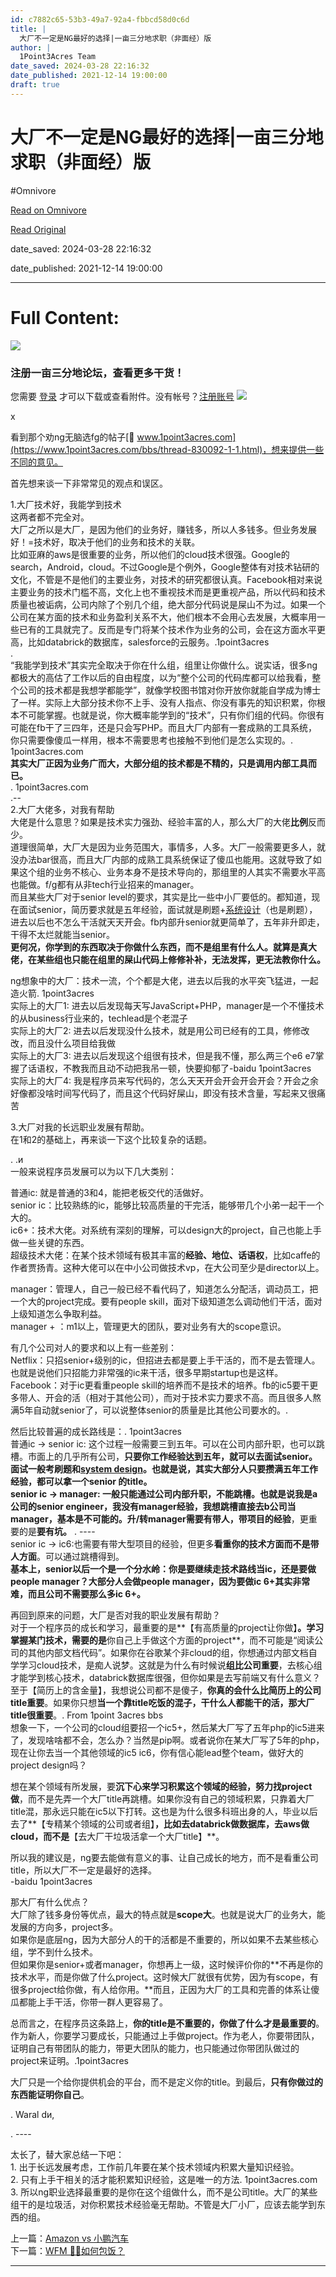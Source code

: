```yaml
---
id: c7882c65-53b3-49a7-92a4-fbbcd58d0c6d
title: |
  大厂不一定是NG最好的选择|一亩三分地求职（非面经）版
author: |
  1Point3Acres Team
date_saved: 2024-03-28 22:16:32
date_published: 2021-12-14 19:00:00
draft: true
---
```


# 大厂不一定是NG最好的选择|一亩三分地求职（非面经）版
#Omnivore

[Read on Omnivore](https://omnivore.app/me/ng-18e87fe9608)

[Read Original](https://www.1point3acres.com/bbs/thread-830551-1-1.html)

date_saved: 2024-03-28 22:16:32

date_published: 2021-12-14 19:00:00

--- 

# Full Content: 

![](https://proxy-prod.omnivore-image-cache.app/0x0,sEk0aNCfNg0t1_E5YHsIX8FCVhiF_-ptWw2S_tLmpICk/https://oss.1p3a.com/tag/202207/17/21357quf4c9lk1a5s5ewc.png!d) 

### **注册一亩三分地论坛，查看更多干货！**

您需要 [登录](https://www.1point3acres.com/bbs/member.php?mod=logging&action=login) 才可以下载或查看附件。没有帐号？[注册账号](https://www.1point3acres.com/bbs/member.php?mod=xregister "注册帐号") [![](https://proxy-prod.omnivore-image-cache.app/0x0,sMtIMG7-fUIUqXTBxEYoYdhTBeeO1qc6mRtBdnPnIaBk/https://www.1point3acres.com/bbs/source/plugin/wq_login/static/images/wechat_login.png)](https://auth.1point3acres.com/link/wechat) 

x 

看到那个劝ng无脑选fg的帖子[🔗 www.1point3acres.com](https://www.1point3acres.com/bbs/thread-830092-1-1.html)，想来提供一些不同的意见。  
  
首先想来谈一下非常常见的观点和误区。

  
1.大厂技术好，我能学到技术  
这两者都不完全对。  
大厂之所以是大厂，是因为他们的业务好，赚钱多，所以人多钱多。但业务发展好！=技术好，取决于他们的业务和技术的关联。  
比如亚麻的aws是很重要的业务，所以他们的cloud技术很强。Google的search，Android，cloud。不过Google是个例外，Google整体有对技术钻研的文化，不管是不是他们的主要业务，对技术的研究都很认真。Facebook相对来说主要业务的技术门槛不高，文化上也不重视技术而是更重视产品，所以代码和技术质量也被诟病，公司内除了个别几个组，绝大部分代码说是屎山不为过。如果一个公司在某方面的技术和业务盈利关系不大，他们根本不会用心去发展，大概率用一些已有的工具就完了。反而是专门将某个技术作为业务的公司，会在这方面水平更高，比如databrick的数据库，salesforce的云服务。.1point3acres  
.   
“我能学到技术”其实完全取决于你在什么组，组里让你做什么。说实话，很多ng都极大的高估了工作以后的自由程度，以为“整个公司的代码库都可以给我看，整个公司的技术都是我想学都能学”，就像学校图书馆对你开放你就能自学成为博士了一样。实际上大部分技术你不上手、没有人指点、你没有事先的知识积累，你根本不可能掌握。也就是说，你大概率能学到的“技术”，只有你们组的代码。你很有可能在fb干了三四年，还是只会写PHP。而且大厂内部有一套成熟的工具系统，你只需要像傻瓜一样用，根本不需要思考也接触不到他们是怎么实现的。. 1point3acres.com   
**其实大厂正因为业务广而大，大部分组的技术都是不精的，只是调用内部工具而已。**  
. 1point3acres.com   
.--  
2.大厂大佬多，对我有帮助  
大佬是什么意思？如果是技术实力强劲、经验丰富的人，那么大厂的大佬**比例**反而少。  
道理很简单，大厂大是因为业务范围大，事情多，人多。大厂一般需要更多人，就没办法bar很高，而且大厂内部的成熟工具系统保证了傻瓜也能用。这就导致了如果这个组的业务不核心、业务本身不是技术导向的，那组里的人其实不需要水平高也能做。f/g都有从非tech行业招来的manager。  
而且某些大厂对于senior level的要求，其实是比一些中小厂要低的。都知道，现在面试senior，简历要求就是五年经验，面试就是刷题+[系统设计](https://link.1point3acres.com/?url=https%3A%2F%2Fbytebytego.com)（也是刷题），进去以后也不怎么干活就天天开会。fb内部升senior就更简单了，五年非升即走，干得不太烂就能当senior。  
**更何况，你学到的东西取决于你做什么东西，而不是组里有什么人。就算是真大佬，在某些组也只能在组里的屎山代码上修修补补，无法发挥，更无法教你什么。**  

ng想象中的大厂：技术一流，个个都是大佬，进去以后我的水平突飞猛进，一起造火箭. 1point3acres  
实际上的大厂1: 进去以后发现每天写JavaScript+PHP，manager是一个不懂技术的从business行业来的，techlead是个老混子  
实际上的大厂2: 进去以后发现没什么技术，就是用公司已经有的工具，修修改改，而且没什么项目给我做  
实际上的大厂3: 进去以后发现这个组很有技术，但是我不懂，那么两三个e6 e7掌握了话语权，不教我而且动不动把我吊一顿，快要抑郁了\-baidu 1point3acres  
实际上的大厂4: 我是程序员来写代码的，怎么天天开会开会开会开会？开会之余好像都没啥时间写代码了，而且这个代码好屎山，即没有技术含量，写起来又很痛苦  
  
3.大厂对我的长远职业发展有帮助。  
在1和2的基础上，再来谈一下这个比较复杂的话题。

  
. .и  
一般来说程序员发展可以为以下几大类别：  
  
普通ic: 就是普通的3和4，能把老板交代的活做好。  
senior ic：比较熟练的ic，能够比较高质量的干完活，能够带几个小弟一起干一个大的。  
ic6+：技术大佬。对系统有深刻的理解，可以design大的project，自己也能上手做一些关键的东西。  
超级技术大佬：在某个技术领域有极其丰富的**经验、地位、话语权**，比如caffe的作者贾扬青。这种大佬可以在中小公司做技术vp，在大公司至少是director以上。

manager：管理人，自己一般已经不看代码了，知道怎么分配活，调动员工，把一个大的project完成。要有people skill，面对下级知道怎么调动他们干活，面对上级知道怎么争取利益。  
manager + ：m1以上，管理更大的团队，要对业务有大的scope意识。  
  
有几个公司对人的要求和以上有一些差别：  
Netflix：只招senior+级别的ic，但招进去都是要上手干活的，而不是去管理人。也就是说他们只招能力非常强的ic来干活，很多早期startup也是这样。  
Facebook：对于ic更看重people skill的培养而不是技术的培养。fb的ic5要干更多带人、开会的活（相对于其他公司），而对于技术实力要求不高。而且很多人熬满5年自动就senior了，可以说整体senior的质量是比其他公司要水的。.   
  
  
然后比较普遍的成长路线是：. 1point3acres  
普通ic -> senior ic: 这个过程一般需要三到五年。可以在公司内部升职，也可以跳槽。市面上的几乎所有公司，**只要你工作经验达到五年，就可以去面试senior。面试一般考刷题和[system design](https://link.1point3acres.com/?url=https%3A%2F%2Fbytebytego.com)。**也就是说，**其实大部分人只要攒满五年工作经验，都可以拿一个senior 的title。**  
senior ic -> manager: 一般只能通过公司内部升职，不能跳槽。也就是说我是a公司的senior engineer，我没有manager经验，我想跳槽直接去b公司当manager，基本是不可能的。升/转manager需要有**带人，带项目的经验**，更重要的是**要有坑。** 
. ----  
senior ic -> ic6:也需要有带大型项目的经验，但更多**看重你的技术方面而不是带人方面**。可以通过跳槽得到。  
**基本上，senior以后一个是一个分水岭：你是要继续走技术路线当ic，还是要做people manager？大部分人会做people manager，因为要做ic 6+其实非常难，而且公司不需要那么多ic 6+。**  

再回到原来的问题，大厂是否对我的职业发展有帮助？  
对于一个程序员的成长和学习，最重要的是**【有高质量的project让你做】**。学习掌握某门技术，需要的是**你自己上手做这个方面的project**，而不可能是“阅读公司的其他内部文档代码”。如果你在谷歌某个非cloud的组，你想通过内部文档自学学习cloud技术，是痴人说梦。这就是为什么有时候说**组比公司重要**，去核心组才能学到核心技术，databrick数据库很强，但你如果是去写前端又有什么意义？  
至于【简历上的含金量】，我想说公司都不是傻子，**你真的会什么比简历上的公司title重要**。如果你只想**当一个靠title吃饭的混子，干什么人都能干的活，那大厂title很重要**。. From 1point 3acres bbs  
想象一下，一个公司的cloud组要招一个ic5+，然后某大厂写了五年php的ic5进来了，发现啥啥都不会，怎么办？当然是pip啊。或者说你在某大厂写了5年的php，现在让你去当一个其他领域的ic5 ic6，你有信心能lead整个team，做好大的project design吗？  
  
想在某个领域有所发展，要**沉下心来学习积累这个领域的经验，努力找project做**，而不是先弄一个大厂title再跳槽。如果你没有自己的领域积累，只靠着大厂title混，那永远只能在ic5以下打转。这也是为什么很多科班出身的人，毕业以后去了**【专精某个领域的公司或者组】**，比如去databrick做数据库，去aws做cloud，而不是**【去大厂干垃圾活拿一个大厂title】**。  
  
  
所以我的建议是，ng要去能做有意义的事、让自己成长的地方，而不是看重公司title，所以大厂不一定是最好的选择。  
\-baidu 1point3acres  
  
那大厂有什么优点？  
大厂除了钱多身份等优点，最大的特点就是**scope大**。也就是说大厂的业务大，能发展的方向多，project多。  
如果你是底层ng，因为大部分人的干的活都是不重要的，所以如果不去某些核心组，学不到什么技术。  
但如果你是senior+或者manager，你想再上一级，这时候评价你的**不再是你的技术水平，而是你做了什么project。这时候大厂就很有优势，因为有scope，有很多project给你做，有人给你用。**而且，正因为大厂的工具和完善的体系让傻瓜都能上手干活，你带一群人更容易了。

总而言之，在程序员这条路上，**你的title是不重要的，你做了什么才是最重要的**。作为新人，你要学习要成长，只能通过上手做project。作为老人，你要带团队，证明自己有带团队的能力，带更大团队的能力，也只能通过你带团队做过的project来证明。.1point3acres  
  
大厂只是一个给你提供机会的平台，而不是定义你的title。到最后，**只有你做过的东西能证明你自己**。  
  
. Waral dи,  
  
  
. ----  
  
  
太长了，替大家总结一下吧：  
1\. 出于长远发展考虑，工作前几年要在某个技术领域内积累大量知识经验。  
2\. 只有上手干相关的活才能积累知识经验，这是唯一的方法. 1point3acres.com   
3\. 所以ng职业选择最重要的是你在这个组做什么，而不是公司title。大厂的某些组干的是垃圾活，对你积累技术经验毫无帮助。不管是大厂小厂，应该去能学到东西的组。

上一篇：[Amazon vs 小鹏汽车](https://www.1point3acres.com/bbs/thread-830523-1-1.html "Amazon vs 小鹏汽车")  
下一篇：[WFM 🐶🐶如何包饭？](https://www.1point3acres.com/bbs/thread-830596-1-1.html "WFM 🐶🐶如何包饭？")

---

